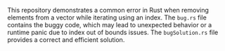 This repository demonstrates a common error in Rust when removing elements from a vector while iterating using an index. The `bug.rs` file contains the buggy code, which may lead to unexpected behavior or a runtime panic due to index out of bounds issues.  The `bugSolution.rs` file provides a correct and efficient solution.